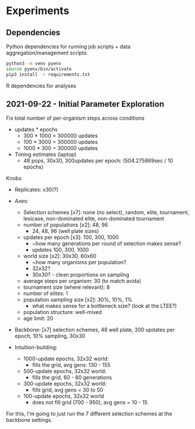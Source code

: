 # Experiments

## Dependencies

Python dependencies for running job scripts + data aggregation/management scripts:

```bash
python3 -m venv pyenv
source pyenv/bin/activate
pip3 install -r requirements.txt
```

R dependencies for analyses


## 2021-09-22 - Initial Parameter Exploration

Fix total number of per-organism steps across conditions

- updates * epochs
  - 300 * 1000 = 300000 updates
  - 100 * 3000 = 300000 updates
  - 1000 * 300 = 300000 updates
- Timing estimates (laptop)
  - 48 pops, 30x30, 300updates per epoch: (504.275869sec / 10 epochs)

Knobs

- Replicates: x30(?)
- Axes:
  - Selection schemes [x7]: none (no select), random, elite, tournament, lexicase, non-dominated elite, non-dominated tournament
  - number of populations [x2]: 48, 96
    - 24, 48, 96 (well plate sizes)
  - updates per epoch [x3]: 100, 300, 1000
    - ~how many generations per round of selection makes sense?
    - updates 100, 300, 1000
  - world size [x2]: 30x30, 60x60
    - ~how many organisms per population?
    - 32x32?
    - 30x30? - clean proportions on sampling
  - average steps per organism: 30 (to match avida)
  - tournament size (where relevant): 8
  - number of elites: 1
  - population sampling size [x2]: 30%, 10%, 1%
    - what makes sense for a bottleneck size? (look at the LTEE?)
  - population structure: well-mixed
  - age limit: 20
- Backbone: [x7] selection schemes, 48 well plate, 300 updates per epoch, 10% sampling, 30x30

- Intuition-building:
  - 1000-update epochs, 32x32 world:
    - fills the grid, avg gens: 130 - 155
  - 500-update epochs, 32x32 world:
    - fills the grid, 60 - 80 generations
  - 300-update epochs, 32x32 world:
    - fills grid, avg gens = 30 to 50
  - 100-update epochs, 32x32 world
    - does not fill grid (700 - 950), avg gens = 10 - 15

For this, I'm going to just run the 7 different selection schemes at the backbone settings.